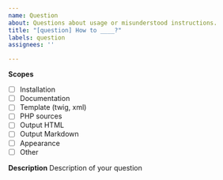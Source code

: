```yaml
---
name: Question
about: Questions about usage or misunderstood instructions.
title: "[question] How to ____?"
labels: question
assignees: ''

---
```


**Scopes**
- [ ] Installation
- [ ] Documentation
- [ ] Template (twig, xml)
- [ ] PHP sources
- [ ] Output HTML
- [ ] Output Markdown
- [ ] Appearance
- [ ] Other

**Description**
Description of your question
